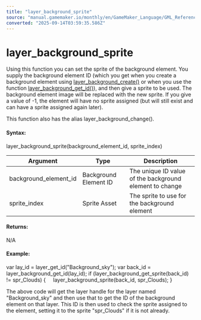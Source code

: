 ```yaml
---
title: "layer_background_sprite"
source: "manual.gamemaker.io/monthly/en/GameMaker_Language/GML_Reference/Asset_Management/Rooms/Background_Layers/layer_background_sprite.htm"
converted: "2025-09-14T03:59:35.586Z"
---
```


# layer\_background\_sprite

Using this function you can set the sprite of the background element. You supply the background element ID (which you get when you create a background element using [layer\_background\_create()](layer_background_create.md) or when you use the function [layer\_background\_get\_id()](layer_background_get_id.md)), and then give a sprite to be used. The background element image will be replaced with the new sprite. If you give a value of -1, the element will have no sprite assigned (but will still exist and can have a sprite assigned again later).

This function also has the alias layer\_background\_change().

#### Syntax:

layer\_background\_sprite(background\_element\_id, sprite\_index)

| Argument | Type | Description |
| --- | --- | --- |
| background_element_id | Background Element ID | The unique ID value of the background element to change |
| sprite_index | Sprite Asset | The sprite to use for the background element |

#### Returns:

N/A

#### Example:

var lay\_id = layer\_get\_id("Background\_sky");
var back\_id = layer\_background\_get\_id(lay\_id);
if (layer\_background\_get\_sprite(back\_id) != spr\_Clouds)
{
    layer\_background\_sprite(back\_id, spr\_Clouds);
}

The above code will get the layer handle for the layer named "Background\_sky" and then use that to get the ID of the background element on that layer. This ID is then used to check the sprite assigned to the element, setting it to the sprite "spr\_Clouds" if it is not already.